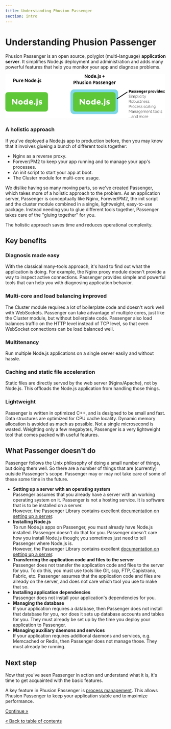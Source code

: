 ```yaml
---
title: Understanding Phusion Passenger
section: intro
---
```

# Understanding Phusion Passenger

Phusion Passenger is an open source, polyglot (multi-language) <strong>application server</strong>. It simplifies Node.js deployment and administration and adds many powerful features that help you monitor your app and diagnose problems.

<p><img src="passenger_node.png" width="500" height="137" class="img-responsive center-block"></p>

### A holistic approach

If you've deployed a Node.js app to production before, then you may know that it involves glueing a bunch of different tools together:

 * Nginx as a reverse proxy.
 * Forever/PM2 to keep your app running and to manage your app's processes.
 * An init script to start your app at boot.
 * The Cluster module for multi-core usage.

We dislike having so many moving parts, so we've created Passenger, which takes more of a holistic approach to the problem. As an application server, Passenger is conceptually like Nginx, Forever/PM2, the init script and the cluster module combined in a single, lightweight, easy-to-use package. Instead needing you to glue different tools together, Passenger takes care of the "gluing together" for you.

The holistic approach saves time and reduces operational complexity.

## Key benefits

### Diagnosis made easy

With the classical many-tools approach, it's hard to find out what the application is doing. For example, the Nginx proxy module doesn't provide a way to inspect active connections. Passenger provides simple and powerful tools that can help you with diagnosing application behavior.

### Multi-core and load balancing improved

The Cluster module requires a lot of boilerplate code and doesn't work well with WebSockets. Passenger can take advantage of multiple cores, just like the Cluster module, but without boilerplate code. Passenger also load balances traffic on the HTTP level instead of TCP level, so that even WebSocket connections can be load balanced well.

### Multitenancy

Run multiple Node.js applications on a single server easily and without hassle.

### Caching and static file acceleration

Static files are directly served by the web server (Nginx/Apache), not by Node.js. This offloads the Node.js application from handling those things.

### Lightweight

Passenger is written in optimized C++, and is designed to be small and fast. Data structures are optimized for CPU cache locality. Dynamic memory allocation is avoided as much as possible. Not a single microsecond is wasted. Weighting only a few megabytes, Passenger is a very lightweight tool that comes packed with useful features.

## What Passenger doesn't do

Passenger follows the Unix philosophy of doing a small number of things, but doing them well. So there are a number of things that are (currently) outside Passenger's scope. Passenger may or may not take care of some of these some time in the future.

 * **Setting up a server with an operating system**<br>
   Passenger assumes that you already have a server with an working operating system on it. Passenger is not a hosting service. It is software that is to be installed on a server.<br>
   However, the Passenger Library contains excellent [documentation on setting up a server](../../deploy/nodejs/).
 * **Installing Node.js**<br>
   To run Node.js apps on Passenger, you must already have Node.js installed. Passenger doesn't do that for you. Passenger doesn't care how you install Node.js though; you sometimes just need to tell Passenger where Node.js is.<br>
   However, the Passenger Library contains excellent [documentation on setting up a server](../../deploy/nodejs/).
 * **Transferring the application code and files to the server**<br>
   Passenger does not transfer the application code and files to the server for you. To do this, you must use tools like Git, scp, FTP, Capistrano, Fabric, etc. Passenger assumes that the application code and files are already on the server, and does not care which tool you use to make that so.
 * **Installing application dependencies**<br>
   Passenger does not install your application's dependencies for you.
 * **Managing the database**<br>
   If your application requires a database, then Passenger does not install that database for you, nor does it sets up database accounts and tables for you. They must already be set up by the time you deploy your application to Passenger.
 * **Managing auxiliary daemons and services**<br>
   If your application requires additional daemons and services, e.g. Memcached or Redis, then Passenger does not manage those. They must already be running.

## Next step

Now that you've seen Passenger in action and understand what it is, it's time to get acquainted with the basic features.

A key feature in Phusion Passenger is [process management](process_management.html). This allows Phusion Passenger to keep your application stable and to maximize performance.

<a href="process_management.html" class="btn btn-primary btn-lg">Continue &raquo;</a>

<a href=".">&laquo; Back to table of contents</a>
